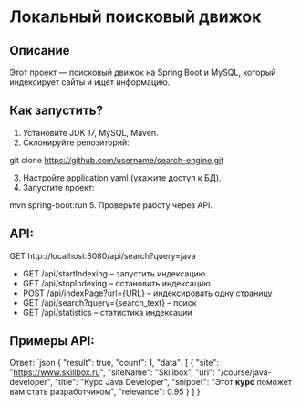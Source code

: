 # Локальный поисковый движок

## Описание
Этот проект — поисковый движок на Spring Boot и MySQL, который индексирует сайты и ищет информацию.

## Как запустить?
1. Установите JDK 17, MySQL, Maven.
2. Склонируйте репозиторий:

git clone https://github.com/username/search-engine.git

3. Настройте application.yaml (укажите доступ к БД).
4. Запустите проект:

mvn spring-boot:run
5. Проверьте работу через API.



##  API:
GET http://localhost:8080/api/search?query=java

- GET /api/startIndexing – запустить индексацию
- GET /api/stopIndexing – остановить индексацию
- POST /api/indexPage?url={URL} – индексировать одну страницу
- GET /api/search?query={search_text} – поиск
- GET /api/statistics – статистика индексации

## Примеры API:
Ответ:
`json
{
"result": true,
"count": 1,
"data": [
{
"site": "https://www.skillbox.ru",
"siteName": "Skillbox",
"uri": "/course/java-developer",
"title": "Курс Java Developer",
"snippet": "Этот <b>курс</b> поможет вам стать разработчиком",
"relevance": 0.95
}
]
}